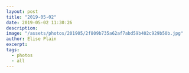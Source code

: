 ```yaml
---
layout: post
title: "2019-05-02"
date: 2019-05-02 11:30:26
description: 
image: "/assets/photos/201905/2f809b735a62af7abd59b402c929b50b.jpg"
author: Elise Plain
excerpt: 
tags: 
  - photos
  - all
---
```



<p></p>
